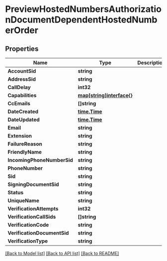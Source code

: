 # PreviewHostedNumbersAuthorizationDocumentDependentHostedNumberOrder

## Properties

Name | Type | Description | Notes
------------ | ------------- | ------------- | -------------
**AccountSid** | **string** |  | [optional] 
**AddressSid** | **string** |  | [optional] 
**CallDelay** | **int32** |  | [optional] 
**Capabilities** | [**map[string]interface{}**](.md) |  | [optional] 
**CcEmails** | **[]string** |  | [optional] 
**DateCreated** | [**time.Time**](time.Time.md) |  | [optional] 
**DateUpdated** | [**time.Time**](time.Time.md) |  | [optional] 
**Email** | **string** |  | [optional] 
**Extension** | **string** |  | [optional] 
**FailureReason** | **string** |  | [optional] 
**FriendlyName** | **string** |  | [optional] 
**IncomingPhoneNumberSid** | **string** |  | [optional] 
**PhoneNumber** | **string** |  | [optional] 
**Sid** | **string** |  | [optional] 
**SigningDocumentSid** | **string** |  | [optional] 
**Status** | **string** |  | [optional] 
**UniqueName** | **string** |  | [optional] 
**VerificationAttempts** | **int32** |  | [optional] 
**VerificationCallSids** | **[]string** |  | [optional] 
**VerificationCode** | **string** |  | [optional] 
**VerificationDocumentSid** | **string** |  | [optional] 
**VerificationType** | **string** |  | [optional] 

[[Back to Model list]](../README.md#documentation-for-models) [[Back to API list]](../README.md#documentation-for-api-endpoints) [[Back to README]](../README.md)


